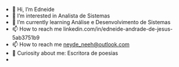 - 👋 Hi, I’m Edneide 
- 👀 I’m interested in Analista de Sistemas
- 🌱 I’m currently learning Análise e Desenvolvimento de Sistemas
- 📫 How to reach me linkedin.com/in/edneide-andrade-de-jesus-5ab3751b9
- 📫 How to reach me neyde_neeh@outlook.com
- 🤔 Curiosity about me: Escritora de poesias
- 
<!---
Edneide-AJ/Edneide-AJ is a ✨ special ✨ repository because its `README.md` (this file) appears on your GitHub profile.
You can click the Preview link to take a look at your changes.
--->
